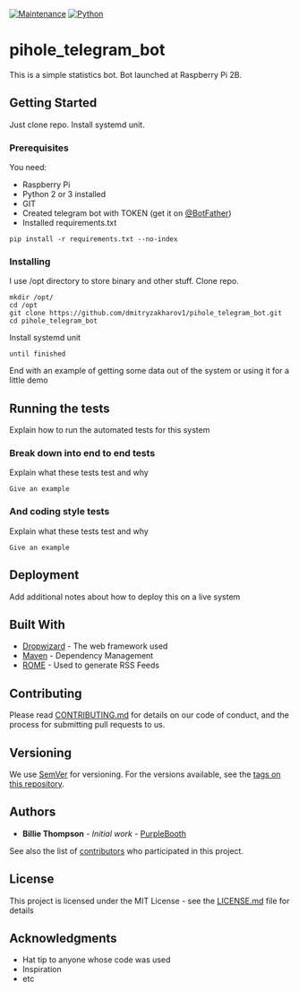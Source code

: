 [![Maintenance](https://img.shields.io/badge/Maintained%3F-yes-green.svg)](https://GitHub.com/Naereen/StrapDown.js/graphs/commit-activity) [![Python](https://img.shields.io/badge/Python-2--3-green)](https://www.python.org/downloads/release/python-360/)

# pihole_telegram_bot

This is a simple statistics bot. Bot launched at Raspberry Pi 2B. 

## Getting Started

Just clone repo. Install systemd unit. 

### Prerequisites

You need:
- Raspberry Pi
- Python 2 or 3 installed
- GIT
- Created telegram bot with TOKEN (get it on [@BotFather](https://tele.gs/botfather "@BotFather"))
- Installed requirements.txt

```
pip install -r requirements.txt --no-index
```

### Installing

I use /opt directory to store binary and other stuff. Clone repo.

```
mkdir /opt/
cd /opt
git clone https://github.com/dmitryzakharov1/pihole_telegram_bot.git
cd pihole_telegram_bot
```

Install systemd unit

```
until finished
```

End with an example of getting some data out of the system or using it for a little demo

## Running the tests

Explain how to run the automated tests for this system

### Break down into end to end tests

Explain what these tests test and why

```
Give an example
```

### And coding style tests

Explain what these tests test and why

```
Give an example
```

## Deployment

Add additional notes about how to deploy this on a live system

## Built With

* [Dropwizard](http://www.dropwizard.io/1.0.2/docs/) - The web framework used
* [Maven](https://maven.apache.org/) - Dependency Management
* [ROME](https://rometools.github.io/rome/) - Used to generate RSS Feeds

## Contributing

Please read [CONTRIBUTING.md](https://gist.github.com/PurpleBooth/b24679402957c63ec426) for details on our code of conduct, and the process for submitting pull requests to us.

## Versioning

We use [SemVer](http://semver.org/) for versioning. For the versions available, see the [tags on this repository](https://github.com/your/project/tags). 

## Authors

* **Billie Thompson** - *Initial work* - [PurpleBooth](https://github.com/PurpleBooth)

See also the list of [contributors](https://github.com/your/project/contributors) who participated in this project.

## License

This project is licensed under the MIT License - see the [LICENSE.md](LICENSE.md) file for details

## Acknowledgments

* Hat tip to anyone whose code was used
* Inspiration
* etc
